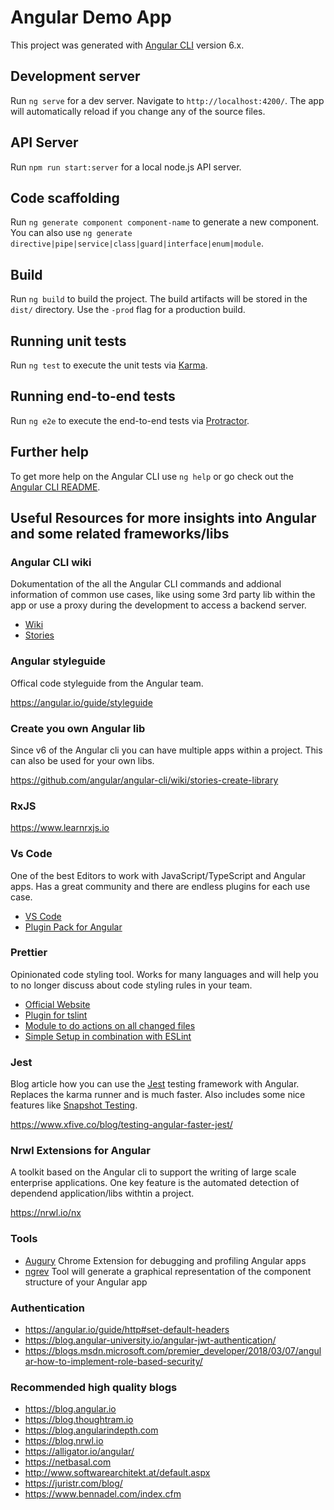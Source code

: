 # Angular Demo App

This project was generated with [Angular CLI](https://github.com/angular/angular-cli) version 6.x.

## Development server

Run `ng serve` for a dev server. Navigate to `http://localhost:4200/`. The app will automatically reload if you change any of the source files.

## API Server

Run `npm run start:server` for a local node.js API server.

## Code scaffolding

Run `ng generate component component-name` to generate a new component. You can also use `ng generate directive|pipe|service|class|guard|interface|enum|module`.

## Build

Run `ng build` to build the project. The build artifacts will be stored in the `dist/` directory. Use the `-prod` flag for a production build.

## Running unit tests

Run `ng test` to execute the unit tests via [Karma](https://karma-runner.github.io).

## Running end-to-end tests

Run `ng e2e` to execute the end-to-end tests via [Protractor](http://www.protractortest.org/).

## Further help

To get more help on the Angular CLI use `ng help` or go check out the [Angular CLI README](https://github.com/angular/angular-cli/blob/master/README.md).

## Useful Resources for more insights into Angular and some related frameworks/libs

### Angular CLI wiki

Dokumentation of the all the Angular CLI commands and addional information of common use cases, like using some 3rd party lib within the app or use a proxy during the development to access a backend server.

* [Wiki](https://github.com/angular/angular-cli/wiki)
* [Stories](https://github.com/angular/angular-cli/wiki/stories)

### Angular styleguide

Offical code styleguide from the Angular team.

https://angular.io/guide/styleguide

### Create you own Angular lib

Since v6 of the Angular cli you can have multiple apps within a project. This can also be used for your own libs.

https://github.com/angular/angular-cli/wiki/stories-create-library

### RxJS

https://www.learnrxjs.io

### Vs Code

One of the best Editors to work with JavaScript/TypeScript and Angular apps. Has a great community and there are endless plugins for each use case.

* [VS Code](https://code.visualstudio.com)
* [Plugin Pack for Angular](https://marketplace.visualstudio.com/items?itemName=johnpapa.angular-essentials)

### Prettier

Opinionated code styling tool. Works for many languages and will help you to no longer discuss about code styling rules in your team.

* [Official Website](https://prettier.io)
* [Plugin for tslint](https://github.com/alexjoverm/tslint-config-prettier)
* [Module to do actions on all changed files](https://github.com/okonet/lint-staged)
* [Simple Setup in combination with ESLint](https://github.com/lipis/prettier-setup/blob/master/README.md)

### Jest

Blog article how you can use the [Jest](https://facebook.github.io/jest/) testing framework with Angular. Replaces the karma runner and is much faster. Also includes some nice features like [Snapshot Testing](https://facebook.github.io/jest/docs/en/snapshot-testing.html).

https://www.xfive.co/blog/testing-angular-faster-jest/

### Nrwl Extensions for Angular

A toolkit based on the Angular cli to support the writing of large scale enterprise applications. One key feature is the automated detection of dependend application/libs withtin a project.

https://nrwl.io/nx

### Tools

* [Augury](https://augury.angular.io) Chrome Extension for debugging and profiling Angular apps
* [ngrev](https://github.com/mgechev/ngrev) Tool will generate a graphical representation of the component structure of your Angular app

### Authentication

* https://angular.io/guide/http#set-default-headers
* https://blog.angular-university.io/angular-jwt-authentication/
* https://blogs.msdn.microsoft.com/premier_developer/2018/03/07/angular-how-to-implement-role-based-security/

### Recommended high quality blogs

* https://blog.angular.io
* https://blog.thoughtram.io
* https://blog.angularindepth.com
* https://blog.nrwl.io
* https://alligator.io/angular/
* https://netbasal.com
* http://www.softwarearchitekt.at/default.aspx
* https://juristr.com/blog/
* https://www.bennadel.com/index.cfm
